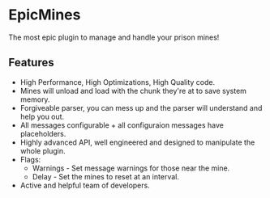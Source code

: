 # EpicMines
The most epic plugin to manage and handle your prison mines!

## Features
- High Performance, High Optimizations, High Quality code.
- Mines will unload and load with the chunk they're at to save system memory.
- Forgiveable parser, you can mess up and the parser will understand and help you out.
- All messages configurable + all configuraion messages have placeholders.
- Highly advanced API, well engineered and designed to manipulate the whole plugin.
- Flags:
  - Warnings - Set message warnings for those near the mine.
  - Delay - Set the mines to reset at an interval.
- Active and helpful team of developers.
